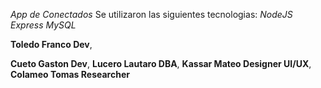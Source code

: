 *App de Conectados* 
Se utilizaron las siguientes tecnologias:
 *NodeJS*
 *Express*
 *MySQL*

**Toledo Franco Dev**,

**Cueto Gaston Dev**,
**Lucero Lautaro DBA**,
**Kassar Mateo Designer UI/UX**,
**Colameo Tomas Researcher**
